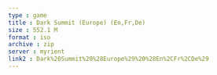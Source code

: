 ```yaml
---
type : game
title : Dark Summit (Europe) (En,Fr,De)
size : 552.1 M
format : iso
archive : zip
server : myrient
link2 : Dark%20Summit%20%28Europe%29%20%28En%2CFr%2CDe%29
---
```

